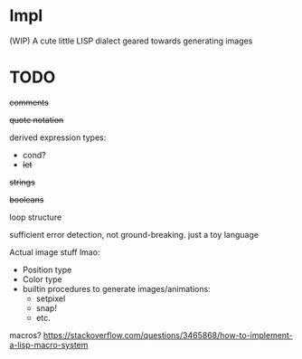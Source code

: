 # Impl
(WIP) A cute little LISP dialect geared towards generating images

# TODO

~~comments~~

~~quote notation~~

derived expression types:
* cond?
* ~~let~~

~~strings~~

~~booleans~~

loop structure

sufficient error detection, not ground-breaking. just a toy language

Actual image stuff lmao:
* Position type
* Color type
* builtin procedures to generate images/animations:
  * setpixel
  * snap!
  * etc.

macros?
https://stackoverflow.com/questions/3465868/how-to-implement-a-lisp-macro-system
